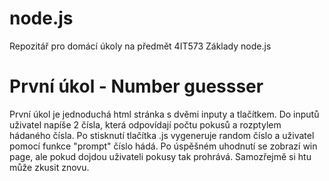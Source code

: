 # node.js
Repozitář pro domácí úkoly na předmět 4IT573 Základy node.js

# První úkol - Number guessser
První úkol je jednoduchá html stránka s dvěmi inputy a tlačítkem.
Do inputů uživatel napíše 2 čísla, která odpovídají počtu pokusů a rozptylem hádaného čísla.
Po stisknutí tlačítka .js vygeneruje random číslo a uživatel pomocí funkce "prompt" číslo hádá.
Po úspěšném uhodnutí se zobrazí win page, ale pokud dojdou uživateli pokusy tak prohrává.
Samozřejmě si htu může zkusit znovu.